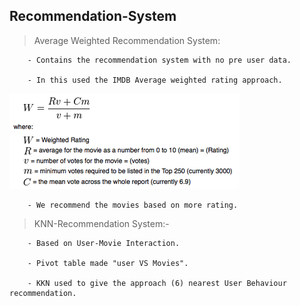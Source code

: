 Recommendation-System
--

> Average Weighted Recommendation System:


        - Contains the recommendation system with no pre user data.

        - In this used the IMDB Average weighted rating approach.
![IMDB image](https://github.com/Shashank9928/Recommendation-System/blob/main/data/formula.png)

        - We recommend the movies based on more rating.


> KNN-Recommendation System:-


        - Based on User-Movie Interaction.

        - Pivot table made "user VS Movies".

        - KKN used to give the approach (6) nearest User Behaviour recommendation.
